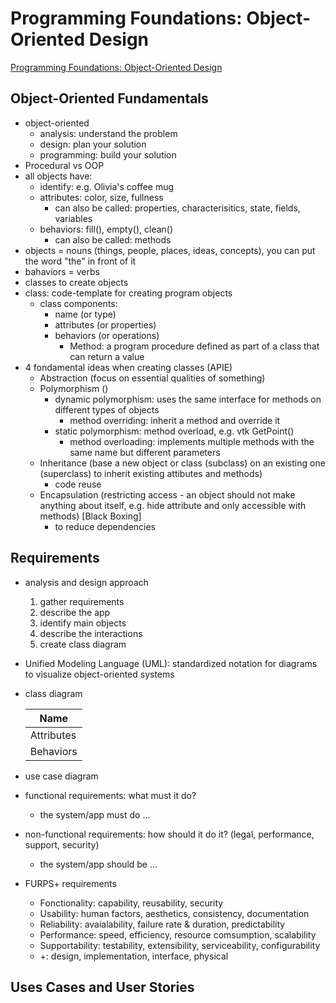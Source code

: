 # Programming Foundations: Object-Oriented Design

[Programming Foundations: Object-Oriented Design](https://www.linkedin.com/learning/programming-foundations-object-oriented-design-3/objects?autoSkip=true&resume=false)

## Object-Oriented Fundamentals

- object-oriented
  - analysis: understand the problem
  - design: plan your solution
  - programming: build your solution
- Procedural vs OOP
- all objects have:
  - identify: e.g. Olivia's coffee mug
  - attributes: color, size, fullness
    - can also be called: properties, characterisitics, state, fields, variables
  - behaviors: fill(), empty(), clean()
    - can also be called: methods
- objects = nouns (things, people, places, ideas, concepts), you can put the word "the" in front of it
- bahaviors = verbs
- classes to create objects
- class: code-template for creating program objects
  - class components:
    - name (or type)
    - attributes (or properties)
    - behaviors (or operations)
      - Method: a program procedure defined as part of a class that can return a value
- 4 fondamental ideas when creating classes (APIE)
  - Abstraction (focus on essential qualities of something)
  - Polymorphism ()
    - dynamic polymorphism: uses the same interface for methods on different types of objects
      - method overriding: inherit a method and override it
    - static polymorphism: method overload, e.g. vtk GetPoint()
      - method overloading: implements multiple methods with the same name but different parameters
  - Inheritance (base a new object or class (subclass) on an existing one (superclass) to inherit existing attibutes and methods)
    - code reuse
  - Encapsulation (restricting access - an object should not make anything about itself, e.g. hide attribute and only accessible with methods) [Black Boxing]
    - to reduce dependencies

## Requirements

- analysis and design approach
  1. gather requirements
  1. describe the app
  1. identify main objects
  1. describe the interactions
  1. create class diagram
- Unified Modeling Language (UML): standardized notation for diagrams to visualize object-oriented systems
- class diagram

    | Name       |
    | ---------- |
    | Attributes |
    | Behaviors  |

- use case diagram
- functional requirements: what must it do?
  - the system/app must do ...
- non-functional requirements: how should it do it? (legal, performance, support, security)
  - the system/app should be ...
- FURPS+ requirements
  - Fonctionality: capability, reusability, security
  - Usability: human factors, aesthetics, consistency, documentation
  - Reliability: avaialability, failure rate & duration, predictability
  - Performance: speed, efficiency, resource comsumption, scalability
  - Supportability: testability, extensibility, serviceability, configurability
  - +: design, implementation, interface, physical

## Uses Cases and User Stories
